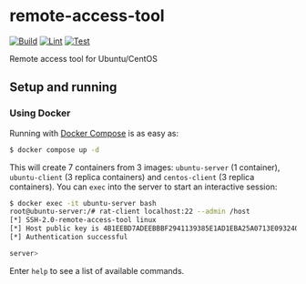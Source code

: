 # remote-access-tool
[![Build](https://github.com/Serious-senpai/remote-access-tool/actions/workflows/build.yml/badge.svg)](https://github.com/Serious-senpai/remote-access-tool/actions/workflows/build.yml)
[![Lint](https://github.com/Serious-senpai/remote-access-tool/actions/workflows/lint.yml/badge.svg)](https://github.com/Serious-senpai/remote-access-tool/actions/workflows/lint.yml)
[![Test](https://github.com/Serious-senpai/remote-access-tool/actions/workflows/test.yml/badge.svg)](https://github.com/Serious-senpai/remote-access-tool/actions/workflows/test.yml)

Remote access tool for Ubuntu/CentOS

## Setup and running
### Using Docker

Running with [Docker Compose](https://docs.docker.com/compose/) is as easy as:
```bash
$ docker compose up -d
```

This will create 7 containers from 3 images: `ubuntu-server` (1 container), `ubuntu-client` (3 replica containers) and `centos-client` (3 replica containers). You can `exec` into the server to start an interactive session:
```bash
$ docker exec -it ubuntu-server bash
root@ubuntu-server:/# rat-client localhost:22 --admin /host
[*] SSH-2.0-remote-access-tool linux
[*] Host public key is 4B1EEBD7ADEEBBBF2941139385E1AD1EBA25A0713E0932408F27A68A14DE354B
[*] Authentication successful

server>
```

Enter `help` to see a list of available commands.
